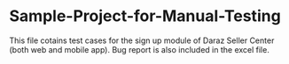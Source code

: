 # Sample-Project-for-Manual-Testing

This file cotains test cases for the sign up module of Daraz Seller Center (both web and mobile app). Bug report is also included in the excel file.
